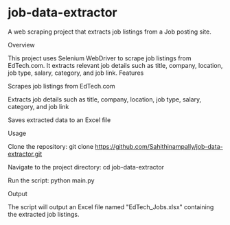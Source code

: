 # job-data-extractor
A web scraping project that extracts job listings from a Job posting site.


Overview


This project uses Selenium WebDriver to scrape job listings from EdTech.com. It extracts relevant job details such as title, company, location, job type, salary, category, and job link.
Features


Scrapes job listings from EdTech.com

Extracts job details such as title, company, location, job type, salary, category, and job link

Saves extracted data to an Excel file


Usage


Clone the repository: git clone https://github.com/Sahithinampally/job-data-extractor.git

Navigate to the project directory: cd job-data-extractor

Run the script: python main.py



Output


The script will output an Excel file named "EdTech_Jobs.xlsx" containing the extracted job listings.
